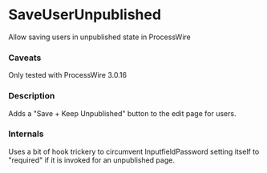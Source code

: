 # SaveUserUnpublished
Allow saving users in unpublished state in ProcessWire

### Caveats

Only tested with ProcessWire 3.0.16

### Description

Adds a "Save + Keep Unpublished" button to the edit page for users.

### Internals

Uses a bit of hook trickery to circumvent InputfieldPassword setting itself to "required" if it is invoked for an unpublished page.
